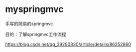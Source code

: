 # myspringmvc
手写的简易的springmvc

目的：了解springmvc工作流程

https://blog.csdn.net/qq_39290830/article/details/86352860
